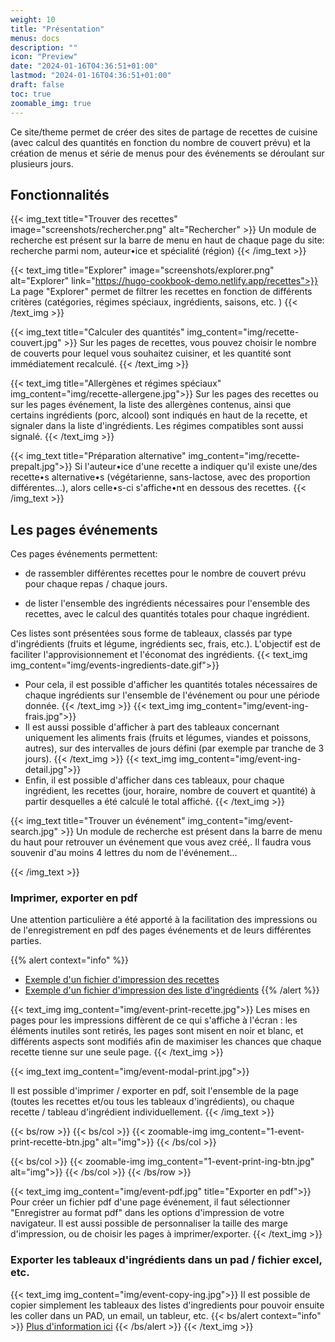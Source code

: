 ```yaml
---
weight: 10
title: "Présentation"
menus: docs
description: ""
icon: "Preview"
date: "2024-01-16T04:36:51+01:00"
lastmod: "2024-01-16T04:36:51+01:00"
draft: false
toc: true
zoomable_img: true
---
```


Ce site/theme permet de créer des sites de partage de recettes de cuisine (avec calcul des quantités en fonction du nombre de couvert prévu) et la création de menus et série de menus pour des événements se déroulant sur plusieurs jours.



## Fonctionnalités
{{< img_text title="Trouver des recettes" image="screenshots/rechercher.png" alt="Rechercher" >}}
Un module de recherche est présent sur la barre de menu en haut de chaque page du site: recherche parmi nom, auteur•ice et spécialité (région)
{{< /img_text >}}

{{< text_img title="Explorer" image="screenshots/explorer.png" alt="Explorer" link="https://hugo-cookbook-demo.netlify.app/recettes">}}
La page "Explorer" permet de filtrer les recettes en fonction de différents critères (catégories, régimes spéciaux, ingrédients, saisons, etc. )
{{< /text_img >}}

{{< img_text title="Calculer des quantités" img_content="img/recette-couvert.jpg"  >}}
Sur les pages de recettes, vous pouvez choisir le nombre de couverts pour lequel vous souhaitez cuisiner, et les quantité sont immédiatement recalculé. 
{{< /text_img >}}

{{< text_img title="Allergènes et régimes spéciaux" img_content="img/recette-allergene.jpg">}}
Sur les pages des recettes ou sur les pages événement, la liste des allergènes contenus, ainsi que certains ingrédients (porc, alcool) sont indiqués en haut de la recette, et signaler dans la liste d'ingrédients. Les régimes compatibles sont aussi signalé.
{{< /text_img >}}

{{< img_text title="Préparation alternative" img_content="img/recette-prepalt.jpg">}}
Si l'auteur•ice d'une recette a indiquer qu'il existe une/des recette•s alternative•s (végétarienne, sans-lactose, avec des proportion différentes...), alors celle•s-ci s'affiche•nt en dessous des recettes. 
{{< /img_text >}}

## Les pages événements
<!-- {{< gallery path="event-1" fit="800x800" col_lg="1" caption-position="none" />}} -->
Ces pages événements permettent:

- de rassembler différentes recettes pour le nombre de couvert prévu pour chaque repas / chaque jours.

- de lister l'ensemble des ingrédients nécessaires pour l'ensemble des recettes, avec le calcul des quantités totales pour chaque ingrédient. 

Ces listes sont présentées sous forme de tableaux, classés par type d'ingrédients (fruits et légume, ingrédients sec, frais, etc.). L'objectif est de faciliter l'approvisionnement et l'économat des ingrédients. 
  {{< text_img img_content="img/events-ingredients-date.gif">}}
  - Pour cela, il est possible d'afficher les quantités totales nécessaires de chaque ingrédients sur l'ensemble de l'événement ou pour une période donnée. 
  {{< /text_img >}}
  {{< text_img img_content="img/event-ing-frais.jpg">}}
  - Il est aussi possible d'afficher à part des tableaux concernant uniquement les aliments frais (fruits et légumes, viandes et poissons, autres), sur des intervalles de jours défini (par exemple par tranche de 3 jours). 
  {{< /text_img >}}
  {{< text_img img_content="img/event-ing-detail.jpg">}}
   - Enfin, il est possible d'afficher dans ces tableaux, pour chaque ingrédient, les recettes (jour, horaire, nombre de couvert et quantité) à partir desquelles a été calculé le total affiché.
  {{< /text_img >}}

  {{< img_text title="Trouver un événement" img_content="img/event-search.jpg" >}}
  Un module de recherche est présent dans la barre de menu du haut pour retrouver un événement que vous avez créé,. Il faudra vous souvenir d'au moins 4 lettres du nom de l'événement...

  {{< /img_text  >}}
  
### Imprimer, exporter en pdf

Une attention particulière a été apporté à la facilitation des impressions ou de l'enregistrement en pdf des pages événements et de leurs différentes parties.

{{% alert context="info" %}}
- [Exemple d'un fichier d'impression des recettes](pdf/print-recette.pdf)
- [Exemple d'un fichier d'impression des liste d'ingrédients](pdf/print-ingredients.pdf)
{{% /alert %}}

{{< text_img img_content="img/event-print-recette.jpg">}}
Les mises en pages pour les impressions diffèrent de ce qui s'affiche à l'écran : les éléments inutiles sont retirés, les pages sont misent en noir et blanc, et différents aspects sont modifiés afin de maximiser les chances que chaque recette tienne sur une seule page.
{{< /text_img >}}


{{< img_text img_content="img/event-modal-print.jpg">}}

Il est possible d'imprimer / exporter en pdf, soit l'ensemble de la page (toutes les recettes et/ou tous les tableaux d'ingrédients), ou chaque recette / tableau d'ingrédient individuellement.
{{< /img_text >}}

{{< bs/row >}}
  {{< bs/col >}}
    {{< zoomable-img img_content="1-event-print-recette-btn.jpg"  alt="img">}}
  {{< /bs/col >}}

  {{< bs/col >}}
    {{< zoomable-img img_content="1-event-print-ing-btn.jpg"  alt="img">}}
  {{< /bs/col >}}
{{< /bs/row >}}


{{< text_img img_content="img/event-pdf.jpg" title="Exporter en pdf">}}
Pour créer un fichier pdf d'une page événement, il faut sélectionner "Enregistrer au format pdf" dans les options d'impression de votre navigateur. Il est aussi possible de personnaliser la taille des marge d'impression, ou de choisir les pages à imprimer/exporter.
{{< /text_img >}}



### Exporter les tableaux d'ingrédients dans un pad / fichier excel, etc. 

{{< text_img img_content="img/event-copy-ing.jpg">}}
Il est possible de copier simplement les tableaux des listes d'ingredients pour pouvoir ensuite les coller dans un PAD, un email, un tableur, etc. 
{{< bs/alert context="info" >}}
[Plus d'information ici](/docs/web-tools)
{{< /bs/alert >}}
{{< /text_img >}}

